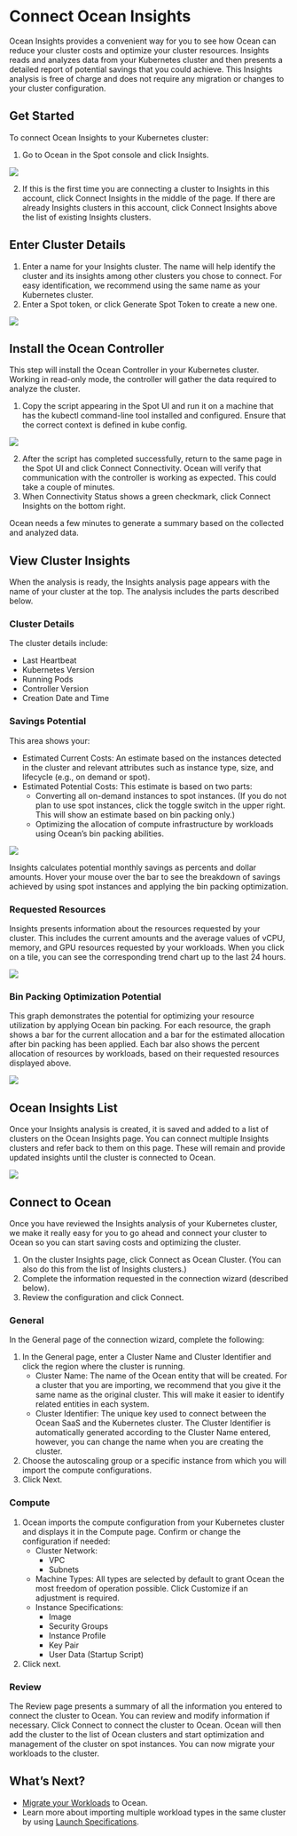 # Connect Ocean Insights

Ocean Insights provides a convenient way for you to see how Ocean can reduce your cluster costs and optimize your cluster resources. Insights reads and analyzes data from your Kubernetes cluster and then presents a detailed report of potential savings that you could achieve. This Insights analysis is free of charge and does not require any migration or changes to your cluster configuration.

## Get Started

To connect Ocean Insights to your Kubernetes cluster:
1. Go to Ocean in the Spot console and click Insights.

<img src="/ocean/_media/gettingstarted-insights-01.png" />

2. If this is the first time you are connecting a cluster to Insights in this account, click Connect Insights in the middle of the page. If there are already Insights clusters in this account, click Connect Insights above the list of existing Insights clusters.

## Enter Cluster Details

1. Enter a name for your Insights cluster. The name will help identify the cluster and its insights among other clusters you chose to connect. For easy identification, we recommend using the same name as your Kubernetes cluster.
2. Enter a Spot token, or click Generate Spot Token to create a new one.

<img src="/ocean/_media/gettingstarted-insights-02.png" />

## Install the Ocean Controller

This step will install the Ocean Controller in your Kubernetes cluster. Working in read-only mode, the controller will gather the data required to analyze the cluster.

1. Copy the script appearing in the Spot UI and run it on a machine that has the kubectl command-line tool installed and configured. Ensure that the correct context is defined in kube config.

<img src="/ocean/_media/gettingstarted-insights-03.png" />

2. After the script has completed successfully, return to the same page in the Spot UI and click Connect Connectivity. Ocean will verify that communication with the controller is working as expected. This could take a couple of minutes.
3. When Connectivity Status shows a green checkmark, click Connect Insights on the bottom right.

Ocean needs a few minutes to generate a summary based on the collected and analyzed data.  

## View Cluster Insights

When the analysis is ready, the Insights analysis page appears with the name of your cluster at the top. The analysis includes the parts described below.

### Cluster Details

The cluster details include:
- Last Heartbeat
- Kubernetes Version
- Running Pods
- Controller Version
- Creation Date and Time

### Savings Potential

This area shows your:
- Estimated Current Costs: An estimate based on the instances detected in the cluster and relevant attributes such as instance type, size, and lifecycle (e.g., on demand or spot).
- Estimated Potential Costs: This estimate is based on two parts:
  - Converting all on-demand instances to spot instances. (If you do not plan to use spot instances, click the toggle switch in the upper right. This will show an estimate based on bin packing only.)
  - Optimizing the allocation of compute infrastructure by workloads using  Ocean’s bin packing abilities.

<img src="/ocean/_media/gettingstarted-insights-04.png" />

Insights calculates potential monthly savings as percents and dollar amounts. Hover your mouse over the bar to see the breakdown of savings achieved by using spot instances and applying the bin packing optimization.

### Requested Resources

Insights presents information about the resources requested by your cluster. This includes the current amounts and the average values of vCPU, memory, and GPU resources requested by your workloads. When you click on a tile, you can see the corresponding trend chart up to the last 24 hours.

<img src="/ocean/_media/gettingstarted-insights-05.png" />

### Bin Packing Optimization Potential

This graph demonstrates the potential for optimizing your resource utilization by applying Ocean bin packing. For each resource, the graph shows a bar for the current allocation and a bar for the estimated allocation after bin packing has been applied. Each bar also shows the percent allocation of resources by workloads, based on their requested resources displayed above.

<img src="/ocean/_media/gettingstarted-insights-07.png" />

## Ocean Insights List

Once your Insights analysis is created, it is saved and added to a list of clusters on the Ocean Insights page. You can connect multiple Insights clusters and refer back to them on this page. These will remain and provide updated insights until the cluster is connected to Ocean.

<img src="/ocean/_media/gettingstarted-insights-08.png" />

## Connect to Ocean

Once you have reviewed the Insights analysis of your Kubernetes cluster, we make it really easy for you to go ahead and connect your cluster to Ocean so you can start saving costs and optimizing the cluster.
1. On the cluster Insights page, click Connect as Ocean Cluster. (You can also do this from the list of Insights clusters.)
2. Complete the information requested in the connection wizard (described below).
3. Review the configuration and click Connect.

### General

In the General page of the connection wizard, complete the following:

1. In the General page, enter a Cluster Name and Cluster Identifier and click the region where the cluster is running.
   - Cluster Name: The name of the Ocean entity that will be created. For a cluster that you are importing, we recommend that you give it the same name as the original cluster. This will make it easier to identify related entities in each system.
   - Cluster Identifier: The unique key used to connect between the Ocean SaaS and the Kubernetes cluster. The Cluster Identifier is automatically generated according to the Cluster Name entered, however, you can change the name when you are creating the cluster.
2. Choose the autoscaling group or a specific instance from which you will import the compute configurations.
3. Click Next.

### Compute

1. Ocean imports the compute configuration from your Kubernetes cluster and displays it in the Compute page. Confirm or change the configuration if needed:
   - Cluster Network:
     - VPC
     - Subnets
   - Machine Types: All types are selected by default to grant Ocean the most freedom of operation possible. Click Customize if an adjustment is required.
   - Instance Specifications:
     - Image
     - Security Groups
     - Instance Profile
     - Key Pair
     - User Data (Startup Script)
2. Click next.

### Review

The Review page presents a summary of all the information you entered to connect the cluster to Ocean. You can review and modify information if necessary. Click Connect to connect the cluster to Ocean. Ocean will then add the cluster to the list of Ocean clusters and start optimization and management of the cluster on spot instances. You can now migrate your workloads to the cluster.

## What’s Next?
- [Migrate your Workloads](ocean/tutorials/migrate-workload) to Ocean.
- Learn more about importing multiple workload types in the same cluster by using [Launch Specifications](ocean/features/launch-specifications).

